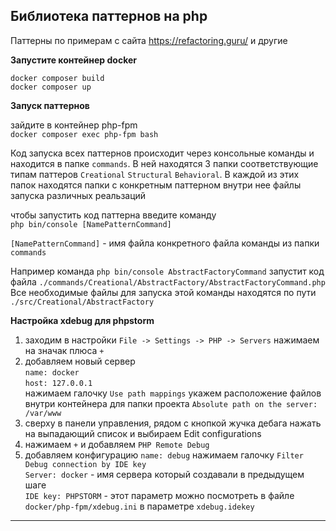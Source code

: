 ## Библиотека паттернов на php

Паттерны по примерам с сайта <https://refactoring.guru/> и другие

**Запустите контейнер docker**  

`docker composer build`  
`docker composer up`  

**Запуск паттернов**

зайдите в контейнер php-fpm  
`docker composer exec php-fpm bash`

Код запуска всех паттернов происходит через консольные команды и находится в папке `commands`. 
В ней находятся 3 папки соответствующие типам паттеров `Creational` `Structural` `Behavioral`.
В каждой из этих папок находятся папки с конкретным паттерном внутри нее файлы запуска различных реальзаций

чтобы запустить код паттерна введите команду  
`php bin/console [NamePatternCommand]`

`[NamePatternCommand]` - имя файла конкретного файла команды из папки `commands`

Например команда `php bin/console AbstractFactoryCommand` запустит код файла `./commands/Creational/AbstractFactory/AbstractFactoryCommand.php`
Все необходимые файлы для запуска этой команды находятся по пути `./src/Creational/AbstractFactory`

**Настройка xdebug для phpstorm**  

1. заходим в настройки `File -> Settings -> PHP -> Servers` нажимаем на значак плюса `+`
2. добавляем новый сервер  
   `name: docker`  
   `host: 127.0.0.1`  
   нажимаем галочку `Use path mappings`
   укажем расположение файлов внутри контейнера для папки проекта `Absolute path on the server: /var/www`
3. сверху в панели управления, рядом с кнопкой жучка дебага нажать на выпадающий список и выбираем Edit configurations
4. нажимаем `+` и добавляем `PHP Remote Debug`
5. добавляем конфигурацию
   `name: debug`
   нажимаем галочку `Filter Debug connection by IDE key`  
   `Server: docker` - имя сервера который создавали в предыдущем шаге  
   `IDE key: PHPSTORM` - этот параметр можно посмотреть в файле `docker/php-fpm/xdebug.ini` в параметре `xdebug.idekey`

***
